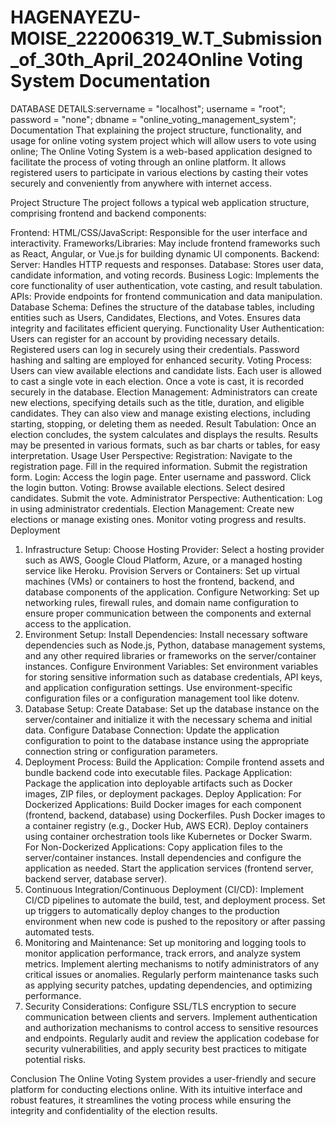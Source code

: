 # HAGENAYEZU-MOISE_222006319_W.T_Submission_of_30th_April_2024Online Voting System Documentation
DATABASE DETAILS:servername = "localhost";
                 username = "root";
                 password = "none";
                 dbname = "online_voting_management_system";
Documentation That explaining the project structure, functionality, and usage for online voting system project which will allow users to vote using online;
The Online Voting System is a web-based application designed to facilitate the process of voting through an online platform. It allows registered users to participate in various elections by casting their votes securely and conveniently from anywhere with internet access.

Project Structure
The project follows a typical web application structure, comprising frontend and backend components:

Frontend:
HTML/CSS/JavaScript: Responsible for the user interface and interactivity.
Frameworks/Libraries: May include frontend frameworks such as React, Angular, or Vue.js for building dynamic UI components.
Backend:
Server: Handles HTTP requests and responses.
Database: Stores user data, candidate information, and voting records.
Business Logic: Implements the core functionality of user authentication, vote casting, and result tabulation.
APIs: Provide endpoints for frontend communication and data manipulation.
Database Schema:
Defines the structure of the database tables, including entities such as Users, Candidates, Elections, and Votes.
Ensures data integrity and facilitates efficient querying.
Functionality
User Authentication:
Users can register for an account by providing necessary details.
Registered users can log in securely using their credentials.
Password hashing and salting are employed for enhanced security.
Voting Process:
Users can view available elections and candidate lists.
Each user is allowed to cast a single vote in each election.
Once a vote is cast, it is recorded securely in the database.
Election Management:
Administrators can create new elections, specifying details such as the title, duration, and eligible candidates.
They can also view and manage existing elections, including starting, stopping, or deleting them as needed.
Result Tabulation:
Once an election concludes, the system calculates and displays the results.
Results may be presented in various formats, such as bar charts or tables, for easy interpretation.
Usage
User Perspective:
Registration:
Navigate to the registration page.
Fill in the required information.
Submit the registration form.
Login:
Access the login page.
Enter username and password.
Click the login button.
Voting:
Browse available elections.
Select desired candidates.
Submit the vote.
Administrator Perspective:
Authentication:
Log in using administrator credentials.
Election Management:
Create new elections or manage existing ones.
Monitor voting progress and results.
Deployment
1. Infrastructure Setup:
Choose Hosting Provider: Select a hosting provider such as AWS, Google Cloud Platform, Azure, or a managed hosting service like Heroku.
Provision Servers or Containers: Set up virtual machines (VMs) or containers to host the frontend, backend, and database components of the application.
Configure Networking: Set up networking rules, firewall rules, and domain name configuration to ensure proper communication between the components and external access to the application.
2. Environment Setup:
Install Dependencies: Install necessary software dependencies such as Node.js, Python, database management systems, and any other required libraries or frameworks on the server/container instances.
Configure Environment Variables: Set environment variables for storing sensitive information such as database credentials, API keys, and application configuration settings. Use environment-specific configuration files or a configuration management tool like dotenv.
3. Database Setup:
Create Database: Set up the database instance on the server/container and initialize it with the necessary schema and initial data.
Configure Database Connection: Update the application configuration to point to the database instance using the appropriate connection string or configuration parameters.
4. Deployment Process:
Build the Application: Compile frontend assets and bundle backend code into executable files.
Package Application: Package the application into deployable artifacts such as Docker images, ZIP files, or deployment packages.
Deploy Application:
For Dockerized Applications:
Build Docker images for each component (frontend, backend, database) using Dockerfiles.
Push Docker images to a container registry (e.g., Docker Hub, AWS ECR).
Deploy containers using container orchestration tools like Kubernetes or Docker Swarm.
For Non-Dockerized Applications:
Copy application files to the server/container instances.
Install dependencies and configure the application as needed.
Start the application services (frontend server, backend server, database server).
5. Continuous Integration/Continuous Deployment (CI/CD):
Implement CI/CD pipelines to automate the build, test, and deployment process.
Set up triggers to automatically deploy changes to the production environment when new code is pushed to the repository or after passing automated tests.
6. Monitoring and Maintenance:
Set up monitoring and logging tools to monitor application performance, track errors, and analyze system metrics.
Implement alerting mechanisms to notify administrators of any critical issues or anomalies.
Regularly perform maintenance tasks such as applying security patches, updating dependencies, and optimizing performance.
7. Security Considerations:
Configure SSL/TLS encryption to secure communication between clients and servers.
Implement authentication and authorization mechanisms to control access to sensitive resources and endpoints.
Regularly audit and review the application codebase for security vulnerabilities, and apply security best practices to mitigate potential risks.

Conclusion
The Online Voting System provides a user-friendly and secure platform for conducting elections online. With its intuitive interface and robust features, it streamlines the voting process while ensuring the integrity and confidentiality of the election results.
